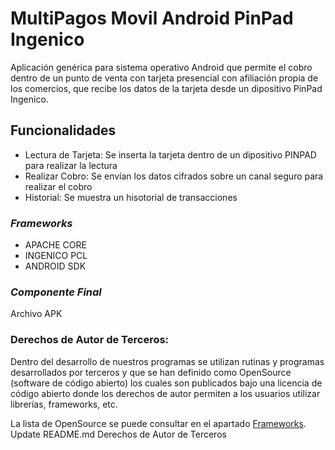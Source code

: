 # MultiPagos Movil Android PinPad Ingenico

Aplicación genérica para sistema operativo Android que permite el cobro dentro de un punto de venta con tarjeta presencial con afiliación propia de los comercios, que recibe los datos de la tarjeta desde un dipositivo PinPad Ingenico. 

## Funcionalidades
* Lectura de Tarjeta: Se inserta la tarjeta dentro de un dipositivo PINPAD para realizar la lectura
* Realizar Cobro: Se envían los datos cifrados sobre un canal seguro para realizar el cobro
* Historial: Se muestra un hisotorial de transacciones

### _Frameworks_
* APACHE CORE
* INGENICO PCL
* ANDROID SDK

### _Componente Final_
Archivo APK

### Derechos de Autor de Terceros:
Dentro del desarrollo de nuestros programas se utilizan rutinas y programas desarrollados por terceros y que se han definido como OpenSource (software de código abierto) los cuales son publicados bajo una licencia de código abierto donde los derechos de autor permiten a los usuarios utilizar librerías, frameworks, etc.

La lista de OpenSource se puede consultar en el apartado [Frameworks](#Frameworks).
Update README.md
Derechos de Autor de Terceros

